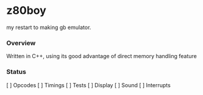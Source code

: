 # z80boy
my restart to making gb emulator.
### Overview
Written in C++, using its good advantage of direct memory handling feature

### Status
[ ] Opcodes
[ ] Timings
[ ] Tests
[ ] Display
[ ] Sound
[ ] Interrupts
